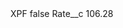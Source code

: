 <?xml version="1.0" encoding="UTF-8"?>
<CustomMetadata xmlns="http://soap.sforce.com/2006/04/metadata" xmlns:xsi="http://www.w3.org/2001/XMLSchema-instance" xmlns:xsd="http://www.w3.org/2001/XMLSchema">
    <label>XPF</label>
    <protected>false</protected>
    <values>
        <field>Rate__c</field>
        <value xsi:type="xsd:double">106.28</value>
    </values>
</CustomMetadata>
